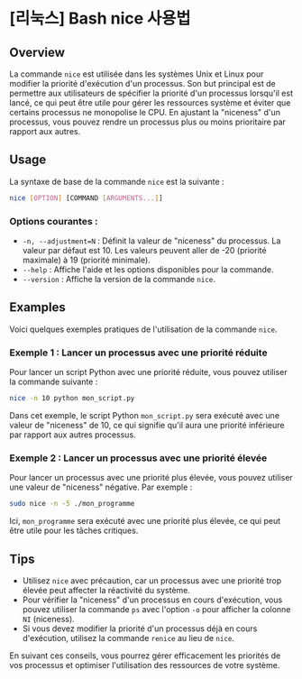 # [리눅스] Bash nice 사용법

## Overview
La commande `nice` est utilisée dans les systèmes Unix et Linux pour modifier la priorité d'exécution d'un processus. Son but principal est de permettre aux utilisateurs de spécifier la priorité d'un processus lorsqu'il est lancé, ce qui peut être utile pour gérer les ressources système et éviter que certains processus ne monopolise le CPU. En ajustant la "niceness" d'un processus, vous pouvez rendre un processus plus ou moins prioritaire par rapport aux autres.

## Usage
La syntaxe de base de la commande `nice` est la suivante :

```bash
nice [OPTION] [COMMAND [ARGUMENTS...]]
```

### Options courantes :
- `-n, --adjustment=N` : Définit la valeur de "niceness" du processus. La valeur par défaut est 10. Les valeurs peuvent aller de -20 (priorité maximale) à 19 (priorité minimale).
- `--help` : Affiche l'aide et les options disponibles pour la commande.
- `--version` : Affiche la version de la commande `nice`.

## Examples
Voici quelques exemples pratiques de l'utilisation de la commande `nice`.

### Exemple 1 : Lancer un processus avec une priorité réduite
Pour lancer un script Python avec une priorité réduite, vous pouvez utiliser la commande suivante :

```bash
nice -n 10 python mon_script.py
```

Dans cet exemple, le script Python `mon_script.py` sera exécuté avec une valeur de "niceness" de 10, ce qui signifie qu'il aura une priorité inférieure par rapport aux autres processus.

### Exemple 2 : Lancer un processus avec une priorité élevée
Pour lancer un processus avec une priorité plus élevée, vous pouvez utiliser une valeur de "niceness" négative. Par exemple :

```bash
sudo nice -n -5 ./mon_programme
```

Ici, `mon_programme` sera exécuté avec une priorité plus élevée, ce qui peut être utile pour les tâches critiques.

## Tips
- Utilisez `nice` avec précaution, car un processus avec une priorité trop élevée peut affecter la réactivité du système.
- Pour vérifier la "niceness" d'un processus en cours d'exécution, vous pouvez utiliser la commande `ps` avec l'option `-o` pour afficher la colonne `NI` (niceness).
- Si vous devez modifier la priorité d'un processus déjà en cours d'exécution, utilisez la commande `renice` au lieu de `nice`.

En suivant ces conseils, vous pourrez gérer efficacement les priorités de vos processus et optimiser l'utilisation des ressources de votre système.
